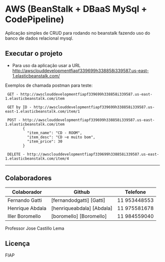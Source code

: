 # AWS (BeanStalk + DBaaS MySql + CodePipeline)

Aplicação simples de CRUD para rodando no beanstalk fazendo uso do banco de dados relacional mysql.

## Executar o projeto 
 * Para uso da aplicação usar a URL http://awsclouddevelopmentfiapf339699h338858i339587.us-east-1.elasticbeanstalk.com/

Exemplos de chamada postman para teste:
```
 GET - http://awsclouddevelopmentfiapf339699h338858i339587.us-east-1.elasticbeanstalk.com/item
 
 GET by ID - http://awsclouddevelopmentfiapf339699h338858i339587.us-east-1.elasticbeanstalk.com/item/1
 
 POST - http://awsclouddevelopmentfiapf339699h338858i339587.us-east-1.elasticbeanstalk.com/item
        {
          "item_name": "CD - ROOM",
          "item_desc": "CD ~e muito bom",
          "item_price": 30
        }
   
 DELETE - http://awsclouddevelopmentfiapf339699h338858i339587.us-east-1.elasticbeanstalk.com/item/4
```

---------------------------------------

## Colaboradores
| Colaborador | Github | Telefone |
| ------ | ------ | ------ |
| Fernando Gatti | [fernandodgatti] [Gatti] | 11 953448553 |
| Henrique Abdala | [henriqueabdala] [Abdala] | 11 975581678 |
| Iller Boromello | [boromello] [Boromello] | 11 984559040 |

Professor Jose Castillo Lema

Licença
----
FIAP

